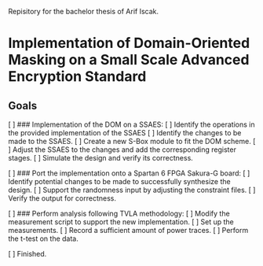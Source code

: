 Repisitory for the bachelor thesis of Arif Iscak.

# Implementation of Domain-Oriented Masking on a Small Scale Advanced Encryption Standard

## Goals

[ ] ### Implementation of the DOM on a SSAES:
[ ] Identify the operations in the provided implementation of the SSAES
[ ] Identify the changes to be made to the SSAES.
[ ] Create a new S-Box module to fit the DOM scheme.
[ ] Adjust the SSAES to the changes and add the corresponding register stages.
[ ] Simulate the design and verify its correctness.

[ ] ### Port the implementation onto a Spartan 6 FPGA Sakura-G board:
[ ] Identify potential changes to be made to successfully synthesize the design.
[ ] Support the randomness input by adjusting the constraint files.
[ ] Verify the output for correctness.

[ ] ### Perform analysis following TVLA methodology:
[ ] Modify the measurement script to support the new implementation.
[ ] Set up the measurements.
[ ] Record a sufficient amount of power traces.
[ ] Perform the t-test on the data.

[ ] Finished.
